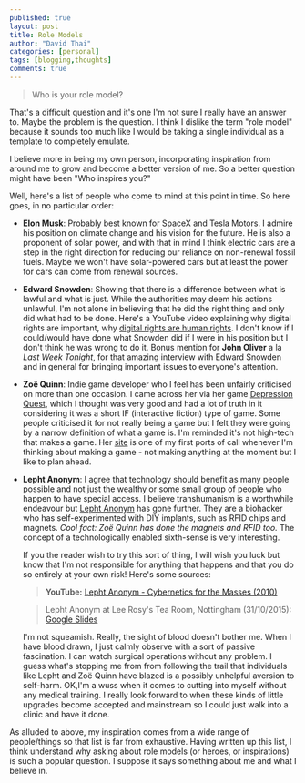 ```yaml
---
published: true
layout: post
title: Role Models
author: "David Thai"
categories: [personal]
tags: [blogging,thoughts]
comments: true
---
```

>Who is your role model?

That's a difficult question and it's one I'm not sure I really have an answer to. Maybe the problem is the question. I think I dislike the term "role model" because it sounds too much like I would be taking a single individual as a template to completely emulate.

I believe more in being my own person, incorporating inspiration from around me to grow and become a better version of me. So a better question might have been "Who inspires you?"

Well, here's a list of people who come to mind at this point in time. So here goes, in no particular order:

* **Elon Musk**: Probably best known for SpaceX and Tesla Motors. I admire his position on climate change and his vision for the future. He is also a proponent of solar power, and with that in mind I think electric cars are a step in the right direction for reducing our reliance on non-renewal fossil fuels. Maybe we won't have solar-powered cars but at least the power for cars can come from renewal sources.
   
* **Edward Snowden**: Showing that there is a difference between what is lawful and what is just. While the authorities may deem his actions unlawful, I'm not alone in believing that he did the right thing and only did what had to be done. Here's a YouTube video explaining why digital rights are important, why [digital rights are human rights][GeorgeTorwell]. I don't know if I could/would have done what Snowden did if I were in his position but I don't think he was wrong to do it. Bonus mention for **John Oliver** a la *Last Week Tonight*, for that amazing interview with Edward Snowden and in general for bringing important issues to everyone's attention.

* **Zoë Quinn**: Indie game developer who I feel has been unfairly criticised on more than one occasion. I came across her via her game [Depression Quest][DepressionQuest], which I thought was very good and had a lot of truth in it considering it was a short IF (interactive fiction) type of game. Some people criticised it for not really being a game but I felt they were going by a narrow definition of what a game is. I'm reminded it's not high-tech that makes a game. Her [site][ZoeQuinnSite] is one of my first ports of call whenever I'm thinking about making a game - not making anything at the moment but I like to plan ahead.

* **Lepht Anonym**: I agree that technology should benefit as many people possible and not just the wealthy or some small group of people who happen to have special access. I believe transhumanism is a worthwhile endeavour but [Lepht Anonym][LephtSite] has gone further. They are a biohacker who has self-experimented with DIY implants, such as RFID chips and magnets. *Cool fact: Zoë Quinn has done the magnets and RFID too.* The concept of a technologically enabled sixth-sense is very interesting.
  
  If you the reader wish to try this sort of thing, I will wish you luck but know that I'm not responsible for anything that happens and that you do so entirely at your own risk! Here's some sources:

  >**YouTube:** [Lepht Anonym - Cybernetics for the Masses (2010)][YouTubeLepht]
  
  >Lepht Anonym at Lee Rosy's Tea Room, Nottingham (31/10/2015): [Google Slides][LephtNottinghamSlides]

  I'm not squeamish. Really, the sight of blood doesn't bother me. When I have blood drawn, I just calmly observe with a sort of passive fascination. I can watch surgical operations without any problem. I guess what's stopping me from from following the trail that individuals like Lepht and Zoë Quinn have blazed is a possibly unhelpful aversion to self-harm. OK,I'm a wuss when it comes to cutting into myself without any medical training. I really look forward to when these kinds of little upgrades become accepted and mainstream so I could just walk into a clinic and have it done.

As alluded to above, my inspiration comes from a wide range of people/things so that list is far from exhaustive. Having written up this list, I think understand why asking about role models (or heroes, or inspirations) is such a popular question. I suppose it says something about me and what I believe in.

[GeorgeTorwell]:<https://youtu.be/c4EEa0HAqzQ>
[DepressionQuest]:<http://www.depressionquest.com/>
[ZoeQuinnSite]:<http://www.unburntwitch.com/>
[LephtSite]:<http://sapiensanonym.blogspot.co.uk/>
[YouTubeLepht]:<https://youtu.be/p_JpPMIriAI>
[LephtNottinghamSlides]:<https://drive.google.com/open?id=0BxZXy_80YNwBT25qVTJ2Qm0xdnc>
